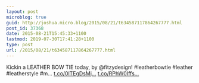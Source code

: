 ```yaml
---
layout: post
microblog: true
guid: http://joshua.micro.blog/2015/08/21/t634587117864267777.html
post_id: 37368
date: 2015-08-21T15:45:33+1100
lastmod: 2019-07-30T17:41:28+1100
type: post
url: /2015/08/21/t634587117864267777.html
---
```

Kickin a LEATHER BOW TIE today, by @fitzydesign! 
#leatherbowtie #leather #leatherstyle #m… [t.co/0lTEgDsMj...](http://t.co/0lTEgDsMjd) [t.co/RPhW0Iffs...](http://t.co/RPhW0Iffso)
